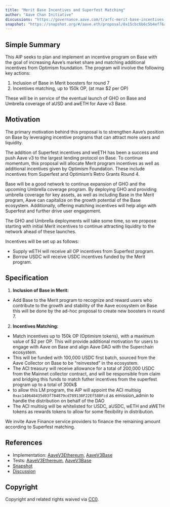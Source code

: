 ```yaml
---
title: "Merit Base Incentives and Superfest Matching"
author: "Aave Chan Initiative"
discussions: "https://governance.aave.com/t/arfc-merit-base-incentives-and-superfest-matching/18450"
snapshot: "https://snapshot.org/#/aave.eth/proposal/0x15cbc6b6c5b4ef76a1fb8cf8747460bf327c459fa01b69907fab0119457939a8"
---
```


## Simple Summary

This AIP seeks to plan and implement an incentive program on Base with the goal of increasing Aave’s market share and matching additional incentives from Optimism foundation. The program will involve the following key actions:

1. Inclusion of Base in Merit boosters for round 7
2. Incentives matching, up to 150k OP, (at max $2 per OP)

These will be in service of the eventual launch of GHO on Base and Umbrella coverage of aUSD and awETH for Aave v3 Base.

## Motivation

The primary motivation behind this proposal is to strengthen Aave’s position on Base by leveraging incentive programs that can attract more users and liquidity.

The addition of Superfest incentives and weETH has been a success and push Aave v3 to the largest lending protocol on Base. To continue momentum, this proposal will allocate Merit program incentives as well as additional incentives given by Optimism Foundation. These include incentives from Superfest and Optimism’s Retro Grants Round 4.

Base will be a good network to continue expansion of GHO and the upcoming Umbrella coverage program. By deploying GHO and providing umbrella coverage for key assets, as well as including Base in the Merit program, Aave can capitalize on the growth potential of the Base ecosystem. Additionally, offering matching incentives will help align with Superfest and further drive user engagement.

The GHO and Umbrella deployments will take some time, so we propose starting with initial Merit incentives to continue attracting liquidity to the network ahead of these launches.

Incentives will be set up as follows:

- Supply wETH will receive all OP incentives from Superfest program.
- Borrow USDC will receive USDC incentives funded by the Merit program.

## Specification

1. **Inclusion of Base in Merit:**

- Add Base to the Merit program to recognize and reward users who contribute to the growth and stability of the Aave ecosystem on Base this will be done by the ad-hoc proposal to create new boosters in round 7.

2. **Incentives Matching:**

- Match incentives up to 150k OP (Optimism tokens), with a maximum value of $2 per OP. This will provide additional motivation for users to engage with Aave on Base and align Aave DAO with the Superchain ecosystem.
- This will be funded with 100,000 USDC first batch, sourced from the Aave Collector on Base to be “reinvested” in the ecosystem.
- The ACI treasury will receive allowance for a total of 200,000 USDC from the Mainnet collector contract, and will be responsible from claim and bridging this funds to match futher incentives from the superfest program up to a total of 300k$
- to allow this LM program, the AIP will appoint the ACI multisig `0xac140648435d03f784879cd789130F22Ef588Fcd` as emission_admin to handle the distribution on behalf of the DAO
- The ACI multisig will be whitelisted for USDC, aUSDC, wETH and aWETH tokens as rewards tokens to allow for some flexibility in distribution.

We invite Aave Finance service providers to finance the remaining amount according to Superfest matching.

## References

- Implementation: [AaveV3Ethereum](https://github.com/bgd-labs/aave-proposals-v3/blob/5c2397e4f7acf16aea0a7f86a21fdebfaf74986e/src/20240812_Multi_MeritBaseIncentivesAndSuperfestMatching/AaveV3Ethereum_MeritBaseIncentivesAndSuperfestMatching_20240812.sol), [AaveV3Base](https://github.com/bgd-labs/aave-proposals-v3/blob/5c2397e4f7acf16aea0a7f86a21fdebfaf74986e/src/20240812_Multi_MeritBaseIncentivesAndSuperfestMatching/AaveV3Base_MeritBaseIncentivesAndSuperfestMatching_20240812.sol)
- Tests: [AaveV3Ethereum](https://github.com/bgd-labs/aave-proposals-v3/blob/5c2397e4f7acf16aea0a7f86a21fdebfaf74986e/src/20240812_Multi_MeritBaseIncentivesAndSuperfestMatching/AaveV3Ethereum_MeritBaseIncentivesAndSuperfestMatching_20240812.t.sol), [AaveV3Base](https://github.com/bgd-labs/aave-proposals-v3/blob/5c2397e4f7acf16aea0a7f86a21fdebfaf74986e/src/20240812_Multi_MeritBaseIncentivesAndSuperfestMatching/AaveV3Base_MeritBaseIncentivesAndSuperfestMatching_20240812.t.sol)
- [Snapshot](https://snapshot.org/#/aave.eth/proposal/0x15cbc6b6c5b4ef76a1fb8cf8747460bf327c459fa01b69907fab0119457939a8)
- [Discussion](https://governance.aave.com/t/arfc-merit-base-incentives-and-superfest-matching/18450)

## Copyright

Copyright and related rights waived via [CC0](https://creativecommons.org/publicdomain/zero/1.0/).
